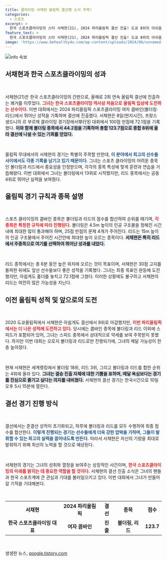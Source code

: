 ```yaml
---
title: 클라이밍 서채현 올림픽 결선행 소식 주목!
categories:
  - 스포츠
excerpt: >
  한국 스포츠클라이밍의 스타 서채현(21), 2024 파리올림픽 결선 진출! 도쿄 8위의 아쉬움을 강력한 리드로 극복하고, 메달에 도전한다. 10일, 뜨거운 경기가 다가온다. 클릭해서 그의 도전기를 주목해보세요!
feature_text: >
  한국 스포츠클라이밍의 스타 서채현(21), 2024 파리올림픽 결선 진출! 도쿄 8위의 아쉬움을 강력한 리드로 극복하고, 메달에 도전한다. 10일, 뜨거운 경기가 다가온다. 클릭해서 그의 도전기를 주목해보세요!
image: 'https://www.behealthy4u.com/wp-content/uploads/2024/06/unnamed-file.png'
---
```


<p><img src="https://www.behealthy4u.com/wp-content/uploads/2024/06/unnamed-file.png" alt="info 속보" /></p>

<h2 data-ke-size="size26">서채현과 한국 스포츠클라이밍의 성과</h2>

<p data-ke-size="size16">&nbsp;</p>

<p>서채현(21)은 한국 스포츠클라이밍의 간판으로, 올해로 2회 연속 올림픽 결선에 진출하는 쾌거를 이루었다. <b><span style="color: #ee2323;">그녀는 한국 스포츠클라이밍 역사상 처음으로 올림픽 입상에 도전하는 선수이다.</span></b> 이번 대회에서는 2024 파리올림픽 스포츠클라이밍 여자 콤바인(볼더링·리드)에서 뛰어난 성적을 기록하며 결선에 진출했다. 서채현은 8일(현지시간), 프랑스 생드니의 르 부르제 클라이밍 경기장에서举行된 대회에서 100점 만점에 72.1점을 기록했다. <b><span style="background-color: #21538527;">이와 함께 볼더링 종목에서 44.2점을 기록하며 총합 123.7점으로 종합 8위에 올라 결선에 나설 수 있는 기회를 얻었다.</span></b></p>

<p data-ke-size="size16">&nbsp;</p>

<p>올림픽 무대에서의 서채현의 경기는 특별히 주목할 만한데, <b><span style="color: #1a5490;">이 분야에서 최고의 선수들 사이에서도 각종 기록을 남기고 있기 때문이다.</span></b> 그녀는 스포츠 클라이밍의 어려운 종목인 볼더링과 리드에서 중요성을 인정받으며, 각각의 종목 특성에 맞게 훈련과 연습을 거듭해왔다. 이번 대회에서 그녀는 볼더링에서 13위로 시작했지만, 리드 종목에서는 공동 4위로 뛰어난 실력을 보여줬다.</p>

<h2 data-ke-size="size26">올림픽 경기 규칙과 종목 설명</h2>

<p data-ke-size="size16">&nbsp;</p>

<p>스포츠 클라이밍의 콤바인 종목은 볼더링과 리드의 점수를 합산하여 순위를 매기며, <b><span style="color: #ee2323;">각 종목은 특정한 규칙에 따라 진행된다.</span></b> 볼더링은 4.5m 높이의 인공 구조물을 정해진 시간 내에 최대한 많이 통과해야 하며, 25점 만점의 문제 4개가 주어진다. 리드는 15m 높이의 인공 구조물에서 주어진 시간안에 최대한 높이 오르는 종목이다. <b><span style="background-color: #21538527;">서채현은 특히 리드에서 주종목으로 여기를 선택하여 뛰어난 성과를 내었다.</span></b></p>

<p data-ke-size="size16">&nbsp;</p>

<p>리드 종목에서는 총 6분 동안 높은 위치에 오르는 것이 목표이며, 서채현은 30점 고지를 돌파한 뒤에도 앞선 선수들보다 좋은 성적을 기록했다. 그녀는 최종 목표인 완등에 도전했지만, 아쉽게도 홀더를 놓치고 72.1점에 그쳤다. 이러한 상황에도 불구하고 서채현의 리드는 여전히 많은 가능성을 지닌다.</p>

<h2 data-ke-size="size26">이전 올림픽 성적 및 앞으로의 도전</h2>

<p data-ke-size="size16">&nbsp;</p>

<p>2020 도쿄올림픽에서 서채현은 아쉽게도 결선에서 8위로 마감했지만, <b><span style="color: #ee2323;">이번 파리올림픽에서는 더 나은 성적에 도전하고 있다.</span></b> 당시에는 콤바인 종목에 볼더링과 리드 이외에 스피드가 포함되어 있어, 그녀는 스피드 종목에서 상대적으로 약세를 보여 주목받지 못했다. 하지만 이번 대회는 오로지 볼더링과 리드로만 진행되기에, 그녀의 메달 가능성이 한층 높아졌다.</p>

<p data-ke-size="size16">&nbsp;</p>

<p>현재 서채현은 세계랭킹에서 볼더링 18위, 리드 3위, 그리고 볼더링과 리드를 합한 순위는 4위에 올라 있다. <b><span style="background-color: #21538527;">그녀는 결승 진출 자체에 대한 기쁨을 표하며, 메달 욕심보다는 경기를 진심으로 즐기고 싶다는 의지를 내비쳤다.</span></b> 서채현의 결선 경기는 한국시간으로 10일 오후 5시 15분에 열린다.</p>

<h2 data-ke-size="size26">결선 경기 진행 방식</h2>

<p data-ke-size="size16">&nbsp;</p>

<p>결선에서는 준결선 성적이 초기화되고, 하루에 볼더링과 리드를 모두 수행하여 최종 점수를 합산한다. <b><span style="color: #1a5490;">이렇게 진행되는 경기는 선수들에게 더욱 강한 압박을 가하며, 그들이 발휘할 수 있는 최고의 실력을 끌어내도록 만든다.</span></b> 따라서 서채현은 자신의 기량을 최대로 발휘하기 위해 최선의 노력을 할 것으로 예상된다.</p>

<p data-ke-size="size16">&nbsp;</p>

<p>서채현의 경기는 그녀의 성취와 열정을 보여주는 상징적인 사건이며, <b><span style="color: #ee2323;">한국 스포츠클라이밍의 미래를 밝히는 데 중요한 역할을 할 것이다.</span></b> 서채현의 결선 진출 소식은 그녀의 팬들과 한국 스포츠계에 큰 관심과 기대를 불러일으키고 있다. 이번 대회에서 그녀가 만들어갈 기적을 기대해본다.</p>

<p data-ke-size="size16">&nbsp;</p>

<table style="width: 100%; border-collapse: collapse;">
<tr>
<td style="text-align: center; height: 17px;"><b>서채현</b></td>
<td style="text-align: center; height: 17px;"><b>2024 파리올림픽</b></td>
<td style="text-align: center; height: 17px;"><b>결선</b></td>
<td style="text-align: center; height: 17px;"><b>종목</b></td>
<td style="text-align: center; height: 17px;"><b>점수</b></td>
</tr>
<tr>
<td style="text-align: center; height: 17px;"><b>한국 스포츠클라이밍 대표</b></td>
<td style="text-align: center; height: 17px;"><b>여자 콤바인</b></td>
<td style="text-align: center; height: 17px;"><b>진출</b></td>
<td style="text-align: center; height: 17px;"><b>볼더링, 리드</b></td>
<td style="text-align: center; height: 17px;"><b>123.7</b></td>
</tr>
</table>

<p data-ke-size="size16">&nbsp;</p>
생생한 뉴스, <a href="https://qoogle.tistory.com" rel="dofollow">qoogle.tistory.com</a>


